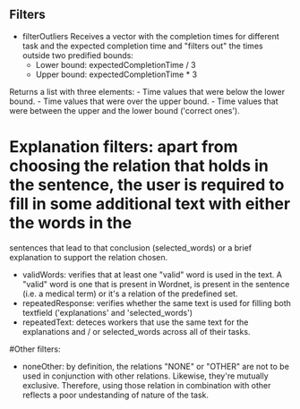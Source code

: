 ## Filters

* filterOutliers
  Receives a vector with the completion times for different task and the expected completion time and "filters out" the times outside two predified bounds:
  - Lower bound: expectedCompletionTime / 3
  - Upper bound: expectedCompletionTime * 3
  
Returns a list with three elements: 
	- Time values that were below the lower bound. 
	- Time values that were over the upper bound. 
	- Time values that were between the upper and the lower bound ('correct ones'). 
	
# Explanation filters: apart from choosing the relation that holds in the sentence, the user is required to fill in some additional text with either the words in the
sentences that lead to that conclusion (selected_words) or a brief explanation to support the relation chosen. 
  
* validWords: verifies that at least one "valid" word is used in the text. A "valid" word is one that is present in Wordnet, is present in the sentence (i.e. a medical term) or it's a relation of the predefined set.  
* repeatedResponse:  verifies whether the same text is used for filling both textfield ('explanations' and 'selected_words')
* repeatedText: deteces workers that use the same text for the explanations and / or selected_words across all of their tasks. 

#Other filters:

* noneOther: by definition, the relations "NONE" or "OTHER" are not to be used in conjunction with other relations. Likewise, they're mutually exclusive. 
Therefore, using those relation in combination with other reflects a poor undestanding of nature of the task. 



